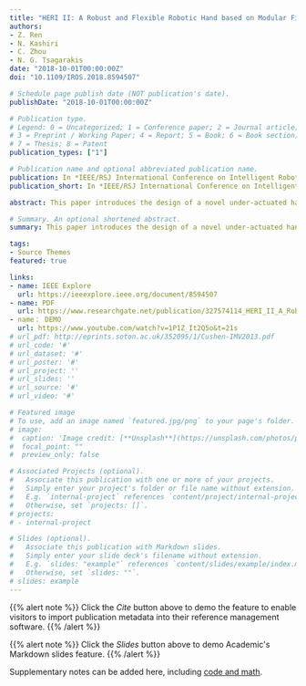 ```yaml
---
title: "HERI II: A Robust and Flexible Robotic Hand based on Modular Finger design and Under Actuation Principles"
authors:
- Z. Ren
- N. Kashiri
- C. Zhou
- N. G. Tsagarakis
date: "2018-10-01T00:00:00Z"
doi: "10.1109/IROS.2018.8594507"

# Schedule page publish date (NOT publication's date).
publishDate: "2018-10-01T00:00:00Z"

# Publication type.
# Legend: 0 = Uncategorized; 1 = Conference paper; 2 = Journal article;
# 3 = Preprint / Working Paper; 4 = Report; 5 = Book; 6 = Book section;
# 7 = Thesis; 8 = Patent
publication_types: ["1"]

# Publication name and optional abbreviated publication name.
publication: In *IEEE/RSJ International Conference on Intelligent Robots and Systems (IROS), 2018*
publication_short: In *IEEE/RSJ International Conference on Intelligent Robots and Systems (IROS), 2018*

abstract: This paper introduces the design of a novel under-actuated hand with highly integrated modular finger units, which can be easily reconfigured in terms of finger arrangement and number to account for the manipulation needs of different applications. Each finger module is powered by a single actuator through an under-actuated transmission and equipped with a sensory system for delicate and precise grasping, which includes absolute position measurements, contact pressure sensing at finger phalanxes and motor current readings. Finally, intrinsic elasticity integrated in the transmission system make the hand robust and adaptive to impacts when interacting with the objects and environment. This highly integrated hand (HERI II) was developed for the Centauro Robot to enable robust and resilient manipulation. A set of experiments demonstrating the hand's grasping performance were carried out and fully verified the design effectiveness of the proposed hand.

# Summary. An optional shortened abstract.
summary: This paper introduces the design of a novel under-actuated hand with highly integrated modular finger units, which can be easily reconfigured in terms of finger arrangement and number to account for the manipulation needs of different applications.

tags:
- Source Themes
featured: true

links:
- name: IEEE Explore
  url: https://ieeexplore.ieee.org/document/8594507
- name: PDF
  url: https://www.researchgate.net/publication/327574114_HERI_II_A_Robust_and_Flexible_Robotic_Hand_based_on_Modular_Finger_design_and_Under_Actuation_Principles_Errata 
- name： DEMO
  url: https://www.youtube.com/watch?v=1P1Z_It2Q5o&t=21s
# url_pdf: http://eprints.soton.ac.uk/352095/1/Cushen-IMV2013.pdf
# url_code: '#'
# url_dataset: '#'
# url_poster: '#'
# url_project: ''
# url_slides: ''
# url_source: '#'
# url_video: '#'

# Featured image
# To use, add an image named `featured.jpg/png` to your page's folder. 
# image:
#  caption: 'Image credit: [**Unsplash**](https://unsplash.com/photos/pLCdAaMFLTE)'
#  focal_point: ""
#  preview_only: false

# Associated Projects (optional).
#   Associate this publication with one or more of your projects.
#   Simply enter your project's folder or file name without extension.
#   E.g. `internal-project` references `content/project/internal-project/index.md`.
#   Otherwise, set `projects: []`.
# projects:
# - internal-project

# Slides (optional).
#   Associate this publication with Markdown slides.
#   Simply enter your slide deck's filename without extension.
#   E.g. `slides: "example"` references `content/slides/example/index.md`.
#   Otherwise, set `slides: ""`.
# slides: example
---
```


{{% alert note %}}
Click the *Cite* button above to demo the feature to enable visitors to import publication metadata into their reference management software.
{{% /alert %}}

{{% alert note %}}
Click the *Slides* button above to demo Academic's Markdown slides feature.
{{% /alert %}}

Supplementary notes can be added here, including [code and math](https://sourcethemes.com/academic/docs/writing-markdown-latex/).

